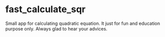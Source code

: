 # fast_calculate_sqr
Small app for calculating quadratic equation. It just for fun and education purpose only.
Always glad to hear your advices.

